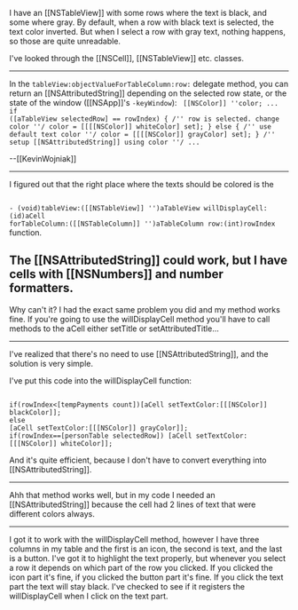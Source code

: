 I have an [[NSTableView]] with some rows where the text is black, and some where gray. By default, when a row with black text is selected, the text color inverted. But when I select a row with gray text, nothing happens, so those are quite unreadable.

I've looked through the [[NSCell]], [[NSTableView]] etc. classes.

----

In the <code>tableView:objectValueForTableColumn:row:</code> delegate method, you can return an [[NSAttributedString]] depending on the selected row state, or the state of the window ([[NSApp]]'s <code>-keyWindow</code>):
<code>
[[NSColor]] ''color;
...
if ([aTableView selectedRow] == rowIndex) {
/'' row is selected. change color ''/
color = [[[[NSColor]] whiteColor] set];
} else {
/'' use default text color ''/
color = [[[[NSColor]] grayColor] set];
}
/'' setup [[NSAttributedString]] using color ''/
...
</code>

--[[KevinWojniak]]

----

I figured out that the right place where the texts should be colored is the

<code>
- (void)tableView:([[NSTableView]] '')aTableView willDisplayCell:(id)aCell
forTableColumn:([[NSTableColumn]] '')aTableColumn row:(int)rowIndex
</code>
function.

The [[NSAttributedString]] could work, but I have cells with [[NSNumbers]] and number formatters.
----

Why can't it? I had the exact same problem you did and my method works fine. If you're going to use the willDisplayCell method you'll have to call methods to the aCell either setTitle or setAttributedTitle...

----

I've realized that there's no need to use [[NSAttributedString]], and the solution is very simple.

I've put this code into the willDisplayCell function:

<code>
if(rowIndex<[tempPayments count])[aCell setTextColor:[[[NSColor]] blackColor]];
else
[aCell setTextColor:[[[NSColor]] grayColor]];
if(rowIndex==[personTable selectedRow]) [aCell setTextColor:[[[NSColor]] whiteColor]];
</code>

And it's quite efficient, because I don't have to convert everything into [[NSAttributedString]].

----

Ahh that method works well, but in my code I needed an [[NSAttributedString]] because the cell had 2 lines of text that were different colors always.

----
I got it to work with the willDisplayCell method, however I have three columns in my table and the first is an icon, the second is text, and the last is a button. I've got it to highlight the text properly, but whenever you select a row it depends on which part of the row you clicked. If you clicked the icon part it's fine, if you clicked the button part it's fine. If you click the text part the text will stay black. I've checked to see if it registers the willDisplayCell when I click on the text part.